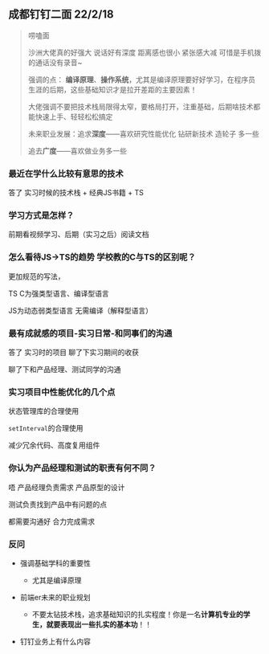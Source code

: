 ## 成都钉钉二面 22/2/18

> 唠嗑面
>
> 沙洲大佬真的好强大 说话好有深度 距离感也很小 紧张感大减 可惜是手机拨的通话没有录音~
>
> 强调的点： **编译原理**、**操作系统**，尤其是编译原理要好好学习，在程序员生涯的后期，这些基础知识才是拉开差距的主要因素！
>
> 大佬强调不要把技术栈局限得太窄，要格局打开，注重基础，后期啥技术都能快速上手、轻轻松松搞定
>
> 未来职业发展：追求**深度**——喜欢研究性能优化 钻研新技术 造轮子 多一些
>
> 追去**广度**——喜欢做业务多一些

### 最近在学什么比较有意思的技术

答了 实习时候的技术栈 + 经典JS书籍 + TS

### 学习方式是怎样？

前期看视频学习、后期（实习之后）阅读文档

### 怎么看待JS->TS的趋势 学校教的C与TS的区别呢？

更加规范的写法，

TS C为强类型语言、编译型语言

JS为动态弱类型语言 无需编译（解释型语言）

### 最有成就感的项目-实习日常-和同事们的沟通

答了 实习时的项目 聊了下实习期间的收获

聊了下和产品经理、测试同学的沟通

### 实习项目中性能优化的几个点

状态管理库的合理使用

`setInterval`的合理使用

减少冗余代码、高度复用组件

### 你认为产品经理和测试的职责有何不同？

唔 产品经理负责需求 产品原型的设计

测试负责找到产品中有问题的点

都需要沟通好 合力完成需求

### 反问

- 强调基础学科的重要性
  - 尤其是编译原理
- 前端er未来的职业规划
  - 不要太钻技术栈，追求基础知识的扎实程度！你是一名**计算机专业的学生，就要表现出一些扎实的基本功**！！

- 钉钉业务上有什么内容